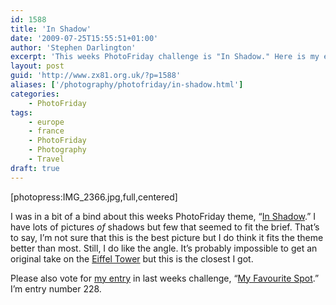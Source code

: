 ```yaml
---
id: 1588
title: 'In Shadow'
date: '2009-07-25T15:55:51+01:00'
author: 'Stephen Darlington'
excerpt: 'This weeks PhotoFriday challenge is "In Shadow." Here is my entry.'
layout: post
guid: 'http://www.zx81.org.uk/?p=1588'
aliases: ['/photography/photofriday/in-shadow.html']
categories:
    - PhotoFriday
tags:
    - europe
    - france
    - PhotoFriday
    - Photography
    - Travel
draft: true
---
```


\[photopress:IMG\_2366.jpg,full,centered\]

I was in a bit of a bind about this weeks PhotoFriday theme, “[In Shadow](http://www.photofriday.com/archives/challenge/000897.php).” I have lots of pictures *of* shadows but few that seemed to fit the brief. That’s to say, I’m not sure that this is the best picture but I do think it fits the theme better than most. Still, I do like the angle. It’s probably impossible to get an original take on the [Eiffel Tower](http://www.zx81.org.uk/travel/paris-2006.html) but this is the closest I got.

Please also vote for [my entry](http://www.zx81.org.uk/photography/photofriday/my-favourite-spot.html) in last weeks challenge, “[My Favourite Spot](http://www.photofriday.com/linkviewer.php?id=894).” I’m entry number 228.